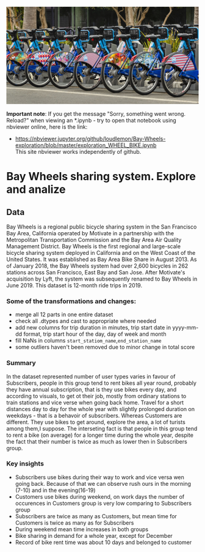 <p align="center">
<img src = "images/wheels.jpeg" >
</p>






**Important note**: If you get the message "Sorry, something went wrong. Reload?" when viewing an *.ipynb - try to open that notebook using nbviewer online, here is the link:
 - https://nbviewer.jupyter.org/github/loudlemon/Bay-Wheels-exploration/blob/master/exploration_WHEEL_BIKE.ipynb \
This site nbviewer works independently of github.




# Bay Wheels sharing system. Explore and analize
## Data
Bay Wheels is a regional public bicycle sharing system in the San Francisco Bay Area, 
California operated by Motivate in a partnership with the Metropolitan Transportation 
Commission and the Bay Area Air Quality Management District. Bay Wheels is the first 
regional and large-scale bicycle sharing system deployed in California and on the West 
Coast of the United States. It was established as Bay Area Bike Share in August 2013. 
As of January 2018, the Bay Wheels system had over 2,600 bicycles in 262 stations across 
San Francisco, East Bay and San Jose. After Motivate's acquisition by Lyft, the system 
was subsequently renamed to Bay Wheels in June 2019. This dataset is 12-month ride trips
in 2019.

### Some of the transformations and changes:
 - merge all 12 parts in one entire dataset
 - check all .dtypes and cast to appropriate where needed
 - add new columns for trip duration in minutes, trip start date in yyyy-mm-dd format, 
   trip start hour of the day, day of week and month
 - fill NaNs in columns `start_statiom_name`,`end_station_name`
 - some outliers haven't been removed due to minor change in total score
 
 ### Summary
 In the dataset represented number of user types varies in favour of Subscribers, people 
 in this group tend to rent bikes all year round, probably they have annual subscription, that is they
 use bikes every day, and according to visuals, to get ot their job, mostly from ordinary
 stations to train stations and vice verse when going back home. Travel for a short distances
 day to day for the whole year with slightly prolonged duration on weekdays - that is a behavoir 
 of subscribers.
 Whereas Customers are different. They use bikes to get around, explore the area, 
 a lot of turists among them,I suppose. The interseting fact is that people in this 
 group tend to rent a bike (on average) for a longer time during the whole year, 
 despite the fact that their number is twice as much as lower then in Subscribers group.
 
 ### Key insights
 - Subscribers use bikes during their way to work and vice versa wen going back.
   Because of that we can observe rush ours in the morning (7-10) and in the evening(16-19)
 - Customers use bikes during weekend, on work days the number of occurences in Customers group
   is very low comparing to Subscribers group
 - Subscribers are twice as many as Customers, but  mean time for Customers is twice as many as
   for Subscribers
 - During weekend mean time increases in both groups
 - Bike sharing in demand for a whole year, except for December
 - Record of bike rent time was about 10 days and belonged to customer

